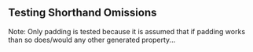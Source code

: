 


  Testing Shorthand Omissions
  ---------------------------

  Note:
  Only padding is tested because it is assumed
  that if padding works than so does/would any
  other generated property...
